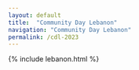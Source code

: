 ```yaml
---
layout: default
title:  "Community Day Lebanon"
navigation: "Community Day Lebanon"
permalink: /cdl-2023
---
```


{% include lebanon.html %}
